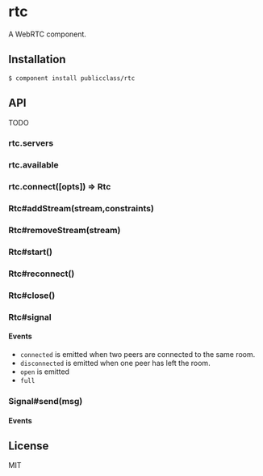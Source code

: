
# rtc

  A WebRTC component.

## Installation

    $ component install publicclass/rtc

## API

TODO

### rtc.servers

### rtc.available

### rtc.connect([opts]) => Rtc

### Rtc#addStream(stream,constraints)

### Rtc#removeStream(stream)

### Rtc#start()

### Rtc#reconnect()

### Rtc#close()

### Rtc#signal

#### Events

- `connected` is emitted when two peers are connected to the same room.
- `disconnected` is emitted when one peer has left the room.
- `open` is emitted
- `full`

### Signal#send(msg)

#### Events


## License

  MIT
